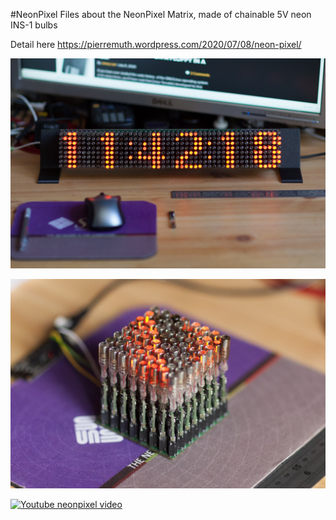 #NeonPixel
Files about the NeonPixel Matrix, made of chainable 5V neon INS-1 bulbs

Detail here https://pierremuth.wordpress.com/2020/07/08/neon-pixel/

![neonpixel01](IMG_7393.jpg)

![neonpixel02](img_7304.jpg)

[![Youtube neonpixel video](https://img.youtube.com/vi/fUn0hQzyqzI/0.jpg)](https://www.youtube.com/watch?v=fUn0hQzyqzI)

